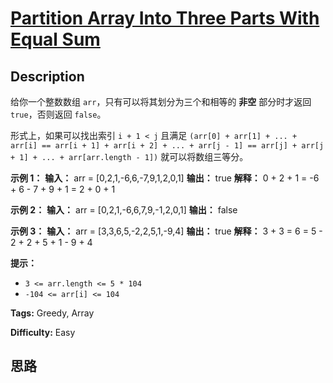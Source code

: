 # [Partition Array Into Three Parts With Equal Sum][title]

## Description

给你一个整数数组 `arr`，只有可以将其划分为三个和相等的 **非空** 部分时才返回 `true`，否则返回 `false`。

形式上，如果可以找出索引 `i + 1 < j` 且满足 `(arr[0] + arr[1] + ... + arr[i] == arr[i + 1] +
arr[i + 2] + ... + arr[j - 1] == arr[j] + arr[j + 1] + ... + arr[arr.length -
1])` 就可以将数组三等分。

**示例 1：**
            **输入：** arr = [0,2,1,-6,6,-7,9,1,2,0,1]    **输出：** true    **解释：** 0 + 2 + 1 = -6 + 6 - 7 + 9 + 1 = 2 + 0 + 1    

**示例 2：**
            **输入：** arr = [0,2,1,-6,6,7,9,-1,2,0,1]    **输出：** false    

**示例 3：**
            **输入：** arr = [3,3,6,5,-2,2,5,1,-9,4]    **输出：** true    **解释：** 3 + 3 = 6 = 5 - 2 + 2 + 5 + 1 - 9 + 4    

**提示：**

  * `3 <= arr.length <= 5 * 104`
  * `-104 <= arr[i] <= 104`


**Tags:** Greedy, Array

**Difficulty:** Easy

## 思路

[title]: https://leetcode-cn.com/problems/partition-array-into-three-parts-with-equal-sum
